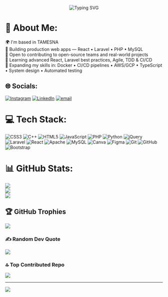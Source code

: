 <p align="center">
  <img src="https://readme-typing-svg.herokuapp.com?font=Righteous&pause=1000&color=4711F7&center=true&vCenter=true&width=435&lines=I'm+Soufian+Bouhmad;Full+Stack+Web+Developer;Welcome+to+my+GitHub+account!" alt="Typing SVG" />
</p>

# 💫 About Me:
🌍 I'm based in TAMESNA<br>🔭 Building production web apps — React • Laravel • PHP • MySQL  <br>🤝 Open to contributing to open-source teams and real-world projects  <br>🌱 Learning advanced React, Laravel best practices, Agile, TDD & CI/CD  <br>🚀 Expanding my skills in: Docker • CI/CD pipelines • AWS/GCP • TypeScript • System design • Automated testing  


## 🌐 Socials:
[![Instagram](https://img.shields.io/badge/Instagram-%23E4405F.svg?logo=Instagram&logoColor=white)](https://instagram.com/soufian._0) [![LinkedIn](https://img.shields.io/badge/LinkedIn-%230077B5.svg?logo=linkedin&logoColor=white)](https://linkedin.com/in/soufianbouhmad) [![email](https://img.shields.io/badge/Email-D14836?logo=gmail&logoColor=white)](mailto:bouhmadsoufian16@gmail.com) 

# 💻 Tech Stack:
![CSS3](https://img.shields.io/badge/css3-%231572B6.svg?style=for-the-badge&logo=css3&logoColor=white) ![C++](https://img.shields.io/badge/c++-%2300599C.svg?style=for-the-badge&logo=c%2B%2B&logoColor=white) ![HTML5](https://img.shields.io/badge/html5-%23E34F26.svg?style=for-the-badge&logo=html5&logoColor=white) ![JavaScript](https://img.shields.io/badge/javascript-%23323330.svg?style=for-the-badge&logo=javascript&logoColor=%23F7DF1E) ![PHP](https://img.shields.io/badge/php-%23777BB4.svg?style=for-the-badge&logo=php&logoColor=white) ![Python](https://img.shields.io/badge/python-3670A0?style=for-the-badge&logo=python&logoColor=ffdd54) ![jQuery](https://img.shields.io/badge/jquery-%230769AD.svg?style=for-the-badge&logo=jquery&logoColor=white) ![Laravel](https://img.shields.io/badge/laravel-%23FF2D20.svg?style=for-the-badge&logo=laravel&logoColor=white) ![React](https://img.shields.io/badge/react-%2320232a.svg?style=for-the-badge&logo=react&logoColor=%2361DAFB) ![Apache](https://img.shields.io/badge/apache-%23D42029.svg?style=for-the-badge&logo=apache&logoColor=white) ![MySQL](https://img.shields.io/badge/mysql-4479A1.svg?style=for-the-badge&logo=mysql&logoColor=white) ![Canva](https://img.shields.io/badge/Canva-%2300C4CC.svg?style=for-the-badge&logo=Canva&logoColor=white) ![Figma](https://img.shields.io/badge/figma-%23F24E1E.svg?style=for-the-badge&logo=figma&logoColor=white) ![Git](https://img.shields.io/badge/git-%23F05033.svg?style=for-the-badge&logo=git&logoColor=white) ![GitHub](https://img.shields.io/badge/github-%23121011.svg?style=for-the-badge&logo=github&logoColor=white) ![Bootstrap](https://img.shields.io/badge/bootstrap-%238511FA.svg?style=for-the-badge&logo=bootstrap&logoColor=white)
# 📊 GitHub Stats:
![](https://github-readme-stats.vercel.app/api?username=B-Soufian&theme=aura&hide_border=false&include_all_commits=false&count_private=true)<br/>
![](https://nirzak-streak-stats.vercel.app/?user=B-Soufian&theme=aura&hide_border=false)<br/>
![](https://github-readme-stats.vercel.app/api/top-langs/?username=B-Soufian&theme=aura&hide_border=false&include_all_commits=false&count_private=true&layout=compact)

## 🏆 GitHub Trophies
![](https://github-profile-trophy.vercel.app/?username=B-Soufian&theme=aura&no-frame=false&no-bg=true&margin-w=4)

### ✍️ Random Dev Quote
![](https://quotes-github-readme.vercel.app/api?type=horizontal&theme=radical)

### 🔝 Top Contributed Repo
![](https://github-contributor-stats.vercel.app/api?username=B-Soufian&limit=5&theme=aura&combine_all_yearly_contributions=true)

---
[![](https://visitcount.itsvg.in/api?id=B-Soufian&icon=2&color=1)](https://visitcount.itsvg.in)

<!-- Proudly created with GPRM ( https://gprm.itsvg.in ) -->
